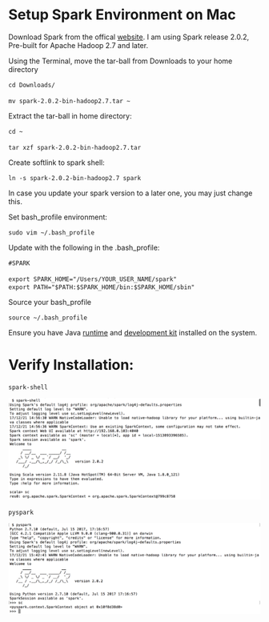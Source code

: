 # Setup Spark Environment on Mac

Download Spark from the offical [website](https://spark.apache.org/downloads.html). I am using Spark release 2.0.2, Pre-built for Apache Hadoop 2.7 and later.

Using the Terminal, move the tar-ball from Downloads to your home directory

```
cd Downloads/

mv spark-2.0.2-bin-hadoop2.7.tar ~

```

Extract the tar-ball in home directory:
```
cd ~

tar xzf spark-2.0.2-bin-hadoop2.7.tar
```
Create softlink to spark shell:
```
ln -s spark-2.0.2-bin-hadoop2.7 spark
```
In case you update your spark version to a later one, you may just change this.

Set bash_profile environment:

```
sudo vim ~/.bash_profile
```

Update with the following in the .bash_profile:

```
#SPARK

export SPARK_HOME="/Users/YOUR_USER_NAME/spark"
export PATH="$PATH:$SPARK_HOME/bin:$SPARK_HOME/sbin"
```
Source your bash_profile
```
source ~/.bash_profile
```
Ensure you have Java [runtime](https://www.java.com/en/download/mac_download.jsp) and [development kit](http://www.oracle.com/technetwork/java/javase/downloads/jdk8-downloads-2133151.html) installed on the system.
# Verify Installation:

```
spark-shell
```
<kbd>
  <img src="/spark_shell_verify.png">
</kbd>

```
pyspark
```
<kbd>
  <img src="/pyspark_verify.png">
</kbd>
